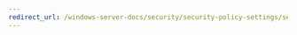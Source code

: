 ```yaml
---
redirect_url: /windows-server-docs/security/security-policy-settings/security-options/accounts-rename-administrator-account.md
---
```

